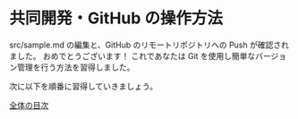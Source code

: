 # 共同開発・GitHub の操作方法

src/sample.md の編集と、GitHub のリモートリポジトリへの Push が確認されました。
おめでとうございます！
これであなたは Git を使用し簡単なバージョン管理を行う方法を習得しました。

次に以下を順番に習得していきましょう。

[全体の目次](/contents.md)
